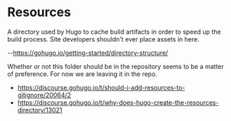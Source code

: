# Resources 

A directory used by Hugo to cache build artifacts in order to speed up the build process. Site developers shouldn't ever place assets in here.

--https://gohugo.io/getting-started/directory-structure/

Whether or not this folder should be in the repository seems to be a matter of preference. For now we are leaving it in the repo.

* https://discourse.gohugo.io/t/should-i-add-resources-to-gitignore/20064/2
* https://discourse.gohugo.io/t/why-does-hugo-create-the-resources-directory/13021
